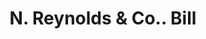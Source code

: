 ---
doi: 10.7916/D8GQ88ZH
date_other: '1890'
date_other_textual: 1890-1899
form: printed ephemera
genre:
- Invoices
name:
- N. Reynolds & Co.
object_in_context_url: https://biggert.cul.columbia.edu/items/view/ave_biggert_01665
subject_hierarchical_geographic:
- New York, New York, United States
subject_name:
- N. Reynolds & Co.
title: N. Reynolds & Co.. Bill
sort_title: N. Reynolds & Co.. Bill
call_number: ave_biggert_01665
coordinates:
- 40.71277777777778,-74.00583333333333
pid: ave_biggert_01665
identifiers: ave_biggert_01665
canvas_id: ldpd:396924
permalink: "/items/ave_biggert_01665/"
layout: iiif-image-page
---